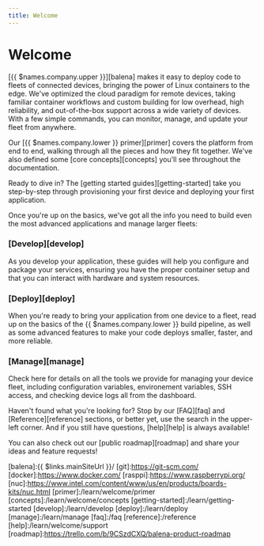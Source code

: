 ```yaml
---
title: Welcome
---
```


# Welcome

[{{ $names.company.upper }}][balena] makes it easy to deploy code to fleets of connected devices, bringing the power of Linux containers to the edge. We've optimized the cloud paradigm for remote devices, taking familiar container workflows and custom building for low overhead, high reliability, and out-of-the-box support across a wide variety of devices. With a few simple commands, you can monitor, manage, and update your fleet from anywhere.

Our [{{ $names.company.lower }} primer][primer] covers the platform from end to end, walking through all the pieces and how they fit together. We've also defined some [core concepts][concepts] you'll see throughout the documentation.

Ready to dive in? The [getting started guides][getting-started] take you step-by-step through provisioning your first device and deploying your first application.

Once you're up on the basics, we've got all the info you need to build even the most advanced applications and manage larger fleets:

### [Develop][develop]

As you develop your application, these guides will help you configure and package your services, ensuring you have the proper container setup and that you can interact with hardware and system resources.

### [Deploy][deploy]

When you're ready to bring your application from one device to a fleet, read up on the basics of the {{ $names.company.lower }} build pipeline, as well as some advanced features to make your code deploys smaller, faster, and more reliable.

### [Manage][manage]

Check here for details on all the tools we provide for managing your device fleet, including configuration variables, environement variables, SSH access, and checking device logs all from the dashboard.

Haven't found what you're looking for? Stop by our [FAQ][faq] and [Reference][reference] sections, or better yet, use the search in the upper-left corner. And if you still have questions, [help][help] is always available!

You can also check out our [public roadmap][roadmap] and share your ideas and feature requests!

[balena]:{{ $links.mainSiteUrl }}/
[git]:https://git-scm.com/
[docker]:https://www.docker.com/
[rasppi]:https://www.raspberrypi.org/
[nuc]:https://www.intel.com/content/www/us/en/products/boards-kits/nuc.html
[primer]:/learn/welcome/primer
[concepts]:/learn/welcome/concepts
[getting-started]:/learn/getting-started
[develop]:/learn/develop
[deploy]:/learn/deploy
[manage]:/learn/manage
[faq]:/faq
[reference]:/reference
[help]:/learn/welcome/support
[roadmap]:https://trello.com/b/9CSzdCXQ/balena-product-roadmap
